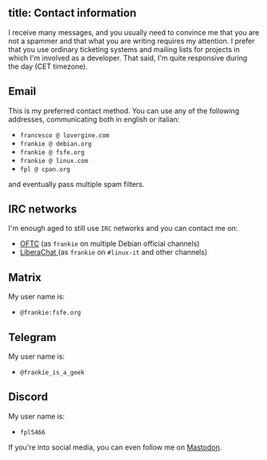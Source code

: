 title: Contact information
---

I receive many messages, and you usually need to convince me that you are not a
spammer and that what you are writing requires my attention. I prefer that you
use ordinary ticketing systems and mailing lists for projects in which I'm
involved as a developer. That said, I'm quite responsive during the day (CET
timezone).

## Email

This is my preferred contact method. You can use any of the following 
addresses, communicating both in english or italian:

 * `francesco @ lovergine.com`
 * `frankie @ debian.org`
 * `frankie @ fsfe.org`
 * `frankie @ linux.com`
 * `fpl @ cpan.org`

and eventually pass multiple spam filters.

## IRC networks

I'm enough aged to still use `IRC` networks and you can contact me on:

 * [OFTC](https://www.oftc.net/) (as `frankie` on multiple Debian official channels)
 * [LiberaChat ](https://libera.chat/) (as `frankie` on `#linux-it` and other channels) 

## Matrix

My user name is:

* `@frankie:fsfe.org`

## Telegram

My user name is:

 * `@frankie_is_a_geek`

## Discord

My user name is:

 * `fpl5466`

If you're into social media, you can even follow me on
[Mastodon](https://floss.social/@gisgeek).
